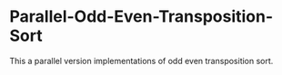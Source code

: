 # Parallel-Odd-Even-Transposition-Sort
This a parallel version implementations of odd even transposition sort.  
